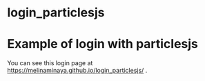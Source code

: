 # login_particlesjs


<h1>Example of login with particlesjs</h1>

<p> You can see this login page at <a href="https://melinaminaya.github.io/login_particlesjs/"> https://melinaminaya.github.io/login_particlesjs/</a> .</p>

